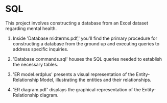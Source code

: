 # SQL
This project involves constructing a database from an Excel dataset regarding mental health.

1. Inside 'Database midterms.pdf,' you'll find the primary procedure for constructing a database from the ground up and executing queries to address specific inquiries.

2. 'Database commands.sql' houses the SQL queries needed to establish the necessary tables.

3. 'ER model.erdplus' presents a visual representation of the Entity-Relationship Model, illustrating the entities and their relationships.

4. 'ER diagram.pdf' displays the graphical representation of the Entity-Relationship diagram.
